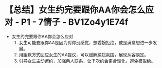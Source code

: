 # 【总结】女生约完要跟你AA你会怎么应对 - P1 - 7情子 - BV1Zo4y1E74f

-   女生约完要跟你AA你会怎么应对
    1.  女生可能要跟你AA是因为对你没感觉，想委婉拒绝，或是满意想进一步发展。
    2.  用幽默方式回应女生的AA提议，可以缓解尴尬氛围，展现从容淡定。
    3.  引导女生主动邀约，加强两人联系，让下次约会更合理化，避免被拒绝。